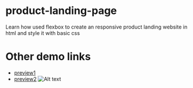 # product-landing-page
Learn how used flexbox to create an responsive product landing website in html and style it with basic css
# Other demo links
* [preview1](https://metropolia.website/project/landing-page/)
* [preview2](https://anhmmo.github.io/landing-page/)
![Alt text](https://metropolia.website/project/landing-page/landing.png "Optional title")
